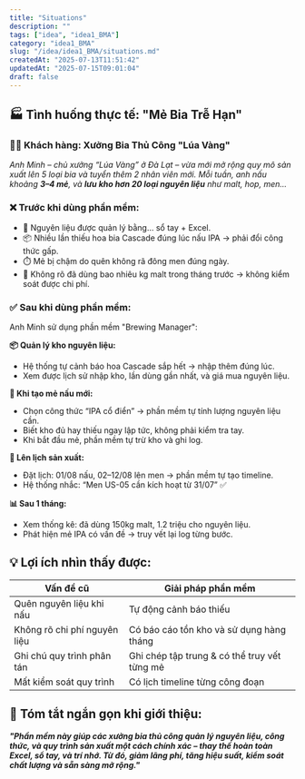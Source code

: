 ```yaml
---
title: "Situations"
description: ""
tags: ["idea", "idea1_BMA"]
category: "idea1_BMA"
slug: "/idea/idea1_BMA/situations.md"
createdAt: "2025-07-13T11:51:42"
updatedAt: "2025-07-15T09:01:04"
draft: false
---
```

## 🏭 Tình huống thực tế: "Mẻ Bia Trễ Hạn"
### 🧑‍🌾 Khách hàng: Xưởng Bia Thủ Công "Lúa Vàng"
*Anh Minh – chủ xưởng “Lúa Vàng” ở Đà Lạt – vừa mới mở rộng quy mô sản xuất lên 5 loại bia và tuyển thêm 2 nhân viên mới. Mỗi tuần, anh nấu khoảng **3–4 mẻ**, và **lưu kho hơn 20 loại nguyên liệu** như malt, hop, men...*

### ❌ Trước khi dùng phần mềm:
- 📒 Nguyên liệu được quản lý bằng… sổ tay + Excel.
- 📦 Nhiều lần thiếu hoa bia Cascade đúng lúc nấu IPA → phải đổi công thức gấp.
- ⏱️ Mẻ bị chậm do quên không rã đông men đúng ngày.
- 💸 Không rõ đã dùng bao nhiêu kg malt trong tháng trước → không kiểm soát được chi phí.

### ✅ Sau khi dùng phần mềm:
Anh Minh sử dụng phần mềm "Brewing Manager":

**📦 Quản lý kho nguyên liệu:**
- Hệ thống tự cảnh báo hoa Cascade sắp hết → nhập thêm đúng lúc.
- Xem được lịch sử nhập kho, lần dùng gần nhất, và giá mua nguyên liệu.

**🍺 Khi tạo mẻ nấu mới:**
- Chọn công thức “IPA cổ điển” → phần mềm tự tính lượng nguyên liệu cần.
- Biết kho đủ hay thiếu ngay lập tức, không phải kiểm tra tay.
- Khi bắt đầu mẻ, phần mềm tự trừ kho và ghi log.

**📅 Lên lịch sản xuất:**
- Đặt lịch: 01/08 nấu, 02–12/08 lên men → phần mềm tự tạo timeline.
- Hệ thống nhắc: “Men US-05 cần kích hoạt từ 31/07” ✅

**📊 Sau 1 tháng:**
- Xem thống kê: đã dùng 150kg malt, 1.2 triệu cho nguyên liệu.
- Phát hiện mẻ IPA có vấn đề → truy vết lại log từng bước.

## 💡 Lợi ích nhìn thấy được:
| Vấn đề cũ                    | Giải pháp phần mềm                           |
| ---------------------------- | -------------------------------------------- |
| Quên nguyên liệu khi nấu     | Tự động cảnh báo thiếu                       |
| Không rõ chi phí nguyên liệu | Có báo cáo tồn kho và sử dụng hàng tháng     |
| Ghi chú quy trình phân tán   | Ghi chép tập trung & có thể truy vết từng mẻ |
| Mất kiểm soát quy trình      | Có lịch timeline từng công đoạn              |

## 🎯 Tóm tắt ngắn gọn khi giới thiệu:
***"Phần mềm này giúp các xưởng bia thủ công quản lý nguyên liệu, công thức, và quy trình sản xuất một cách chính xác – thay thế hoàn toàn Excel, sổ tay, và trí nhớ. Từ đó, giảm lãng phí, tăng hiệu suất, kiểm soát chất lượng và sẵn sàng mở rộng."***
